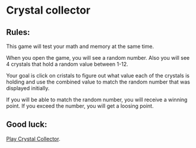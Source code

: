 # Crystal collector

## Rules:

This game will test your math and memory at the same time.

When you open the game, you will see a random number. Also you will see 4 crystals that hold a random value between 1-12.

Your goal is click on cristals to figure out what value each of the crystals is holding and use the combined value to match the random number that was displayed initially.

If you will be able to match the random number, you will receive a winning point. If you exceed the number, you will get a loosing point.

## Good luck:


[Play Crystal Collector](https://alexmukha.github.io/CrystallsCollector/).

